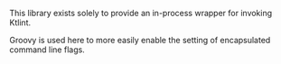 This library exists solely to provide an in-process wrapper for invoking Ktlint.

Groovy is used here to more easily enable the setting of encapsulated command line flags.

